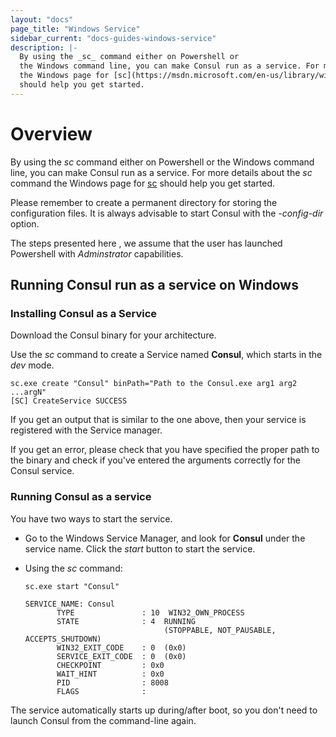 ```yaml
---
layout: "docs"
page_title: "Windows Service"
sidebar_current: "docs-guides-windows-service"
description: |-
  By using the _sc_ command either on Powershell or
  the Windows command line, you can make Consul run as a service. For more details about the _sc_ command
  the Windows page for [sc](https://msdn.microsoft.com/en-us/library/windows/desktop/ms682107(v=vs.85).aspx)
  should help you get started.
---
```


# Overview

By using the _sc_ command either on Powershell or
the Windows command line, you can make Consul run as a service. For more details about the _sc_ command
the Windows page for [sc](<https://msdn.microsoft.com/en-us/library/windows/desktop/ms682107(v=vs.85).aspx>)
should help you get started.

Please remember to create a permanent directory for storing the configuration files. It is always
advisable to start Consul with the _-config-dir_ option.

The steps presented here , we assume that the user has launched Powershell with _Adminstrator_ capabilities.

## Running Consul run as a service on Windows

### Installing Consul as a Service

Download the Consul binary for your architecture.

Use the _sc_ command to create a Service named **Consul**, which starts in the _dev_ mode.

```text
sc.exe create "Consul" binPath="Path to the Consul.exe arg1 arg2 ...argN"
[SC] CreateService SUCCESS
```

If you get an output that is similar to the one above, then your service is
registered with the Service manager.

If you get an error, please check that
you have specified the proper path to the binary and check if you've entered the arguments correctly for the Consul
service.

### Running Consul as a service

You have two ways to start the service.

* Go to the Windows Service Manager, and look for **Consul** under the
  service name. Click the _start_ button to start the service.
* Using the _sc_ command:

  ```text
  sc.exe start "Consul"  

  SERVICE_NAME: Consul
         TYPE               : 10  WIN32_OWN_PROCESS
         STATE              : 4  RUNNING
                                 (STOPPABLE, NOT_PAUSABLE, ACCEPTS_SHUTDOWN)
         WIN32_EXIT_CODE    : 0  (0x0)
         SERVICE_EXIT_CODE  : 0  (0x0)
         CHECKPOINT         : 0x0
         WAIT_HINT          : 0x0
         PID                : 8008
         FLAGS              :
  ```

The service automatically starts up during/after boot, so you don't need to
launch Consul from the command-line again.
